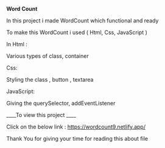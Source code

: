 **Word Count**

In this project i made WordCount which functional and ready

To make this WordCount i used ( Html, Css, JavaScript )

In Html :

Various types of class, container

Css:

Styling the class , button , textarea

JavaScript:

Giving the querySelector, addEventListener

 ____To view this project ____

Click on the below link : https://wordcount9.netlify.app/

Thank You for giving your time for reading this about file